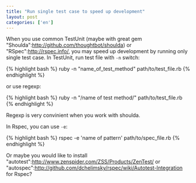 ```yaml
--- 
title: "Run single test case to speed up development"
layout: post
categories: ['en']
---
```

When you use common TestUnit (maybe with great gem "Shoulda":http://github.com/thoughtbot/shoulda) or "RSpec":http://rspec.info/, you may speed up development by running only single test case.
In TestUnit, run test file with `-n` switch:

{% highlight bash %}
ruby -n "name_of_test_method" path/to/test_file.rb
{% endhighlight %}

or use regexp:

{% highlight bash %}
ruby -n "/name of test method/" path/to/test_file.rb
{% endhighlight %}

Regexp is very convinient when you work with shoulda.

In Rspec, you can use `-e`:

{% highlight bash %}
rspec -e 'name of pattern' path/to/spec_file.rb
{% endhighlight %}

Or maybe you would like to install "autotest":http://www.zenspider.com/ZSS/Products/ZenTest/ or "autospec":http://github.com/dchelimsky/rspec/wiki/Autotest-Integration for Rspec?
